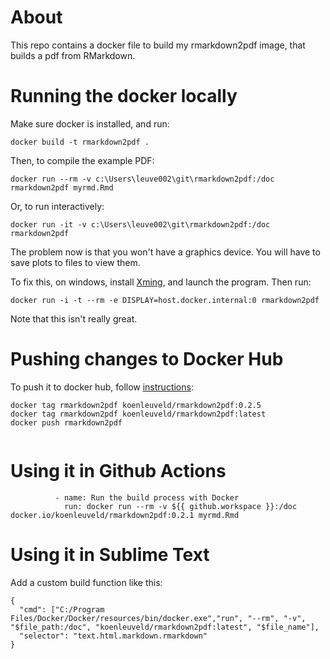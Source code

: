 # About

This repo contains a docker file to build my rmarkdown2pdf image, that builds a pdf from RMarkdown.

# Running the docker locally

Make sure docker is installed, and run: 

```
docker build -t rmarkdown2pdf .
```

Then, to compile the example PDF:

```
docker run --rm -v c:\Users\leuve002\git\rmarkdown2pdf:/doc rmarkdown2pdf myrmd.Rmd

```

Or, to run interactively:

```
docker run -it -v c:\Users\leuve002\git\rmarkdown2pdf:/doc rmarkdown2pdf 

```

The problem now is that you won't have a graphics device. You will have to save plots to files to view them.

To fix this, on windows, install [Xming](http://www.straightrunning.com/XmingNotes/), and launch the program. Then run:

```
docker run -i -t --rm -e DISPLAY=host.docker.internal:0 rmarkdown2pdf

```

Note that this isn't really great.


# Pushing changes to Docker Hub

To push it to docker hub, follow [instructions](https://docs.docker.com/get-started/04_sharing_app/):

```
docker tag rmarkdown2pdf koenleuveld/rmarkdown2pdf:0.2.5
docker tag rmarkdown2pdf koenleuveld/rmarkdown2pdf:latest
docker push rmarkdown2pdf


```


# Using it in Github Actions

```
          - name: Run the build process with Docker
            run: docker run --rm -v ${{ github.workspace }}:/doc docker.io/koenleuveld/rmarkdown2pdf:0.2.1 myrmd.Rmd

```

# Using it in Sublime Text

Add a custom build function like this:

```
{
  "cmd": ["C:/Program Files/Docker/Docker/resources/bin/docker.exe","run", "--rm", "-v", "$file_path:/doc", "koenleuveld/rmarkdown2pdf:latest", "$file_name"],
  "selector": "text.html.markdown.rmarkdown"
}



```

